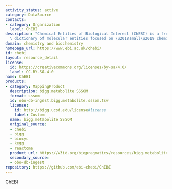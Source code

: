 ```yaml
---
activity_status: active
category: DataSource
contacts:
- category: Organization
  label: ChEBI
description: "Chemical Entities of Biological Interest (ChEBI) is a freely available\
  \ dictionary of molecular entities focused on \u2018small\u2019 chemical compounds."
domain: chemistry and biochemistry
homepage_url: https://www.ebi.ac.uk/chebi/
id: chebi
layout: resource_detail
license:
  id: https://creativecommons.org/licenses/by-sa/4.0/
  label: CC-BY-SA-4.0
name: ChEBI
products:
- category: MappingProduct
  description: bigg.metabolite SSSOM
  format: sssom
  id: obo-db-ingest.bigg.metabolite.sssom.tsv
  license:
    id: http://bigg.ucsd.edu/license#license
    label: Custom
  name: bigg.metabolite SSSOM
  original_source:
  - chebi
  - bigg
  - biocyc
  - kegg
  - reactome
  product_url: https://w3id.org/biopragmatics/resources/bigg.metabolite/bigg.metabolite.sssom.tsv
  secondary_source:
  - obo-db-ingest
repository: https://github.com/ebi-chebi/ChEBI
---
```

ChEBI